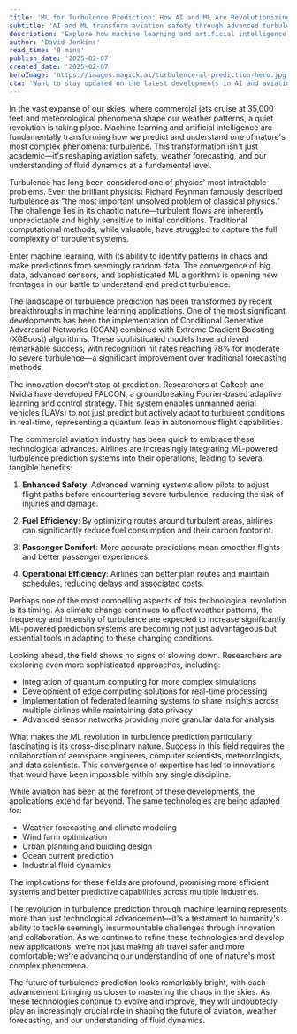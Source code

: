 ```yaml
---
title: 'ML for Turbulence Prediction: How AI and ML Are Revolutionizing Forecasting'
subtitle: 'AI and ML transform aviation safety through advanced turbulence prediction'
description: 'Explore how machine learning and artificial intelligence are revolutionizing turbulence prediction and aviation safety, achieving 78% accuracy in forecasting severe turbulence. Discover the implications for aviation and other industries as they adapt to climate change and embrace smarter forecasting solutions.'
author: 'David Jenkins'
read_time: '8 mins'
publish_date: '2025-02-07'
created_date: '2025-02-07'
heroImage: 'https://images.magick.ai/turbulence-ml-prediction-hero.jpg'
cta: 'Want to stay updated on the latest developments in AI and aviation technology? Follow us on LinkedIn for regular insights into how machine learning is transforming industries and shaping our future!'
---
```


In the vast expanse of our skies, where commercial jets cruise at 35,000 feet and meteorological phenomena shape our weather patterns, a quiet revolution is taking place. Machine learning and artificial intelligence are fundamentally transforming how we predict and understand one of nature's most complex phenomena: turbulence. This transformation isn't just academic—it's reshaping aviation safety, weather forecasting, and our understanding of fluid dynamics at a fundamental level.

Turbulence has long been considered one of physics' most intractable problems. Even the brilliant physicist Richard Feynman famously described turbulence as "the most important unsolved problem of classical physics." The challenge lies in its chaotic nature—turbulent flows are inherently unpredictable and highly sensitive to initial conditions. Traditional computational methods, while valuable, have struggled to capture the full complexity of turbulent systems.

Enter machine learning, with its ability to identify patterns in chaos and make predictions from seemingly random data. The convergence of big data, advanced sensors, and sophisticated ML algorithms is opening new frontages in our battle to understand and predict turbulence.

The landscape of turbulence prediction has been transformed by recent breakthroughs in machine learning applications. One of the most significant developments has been the implementation of Conditional Generative Adversarial Networks (CGAN) combined with Extreme Gradient Boosting (XGBoost) algorithms. These sophisticated models have achieved remarkable success, with recognition hit rates reaching 78% for moderate to severe turbulence—a significant improvement over traditional forecasting methods.

The innovation doesn't stop at prediction. Researchers at Caltech and Nvidia have developed FALCON, a groundbreaking Fourier-based adaptive learning and control strategy. This system enables unmanned aerial vehicles (UAVs) to not just predict but actively adapt to turbulent conditions in real-time, representing a quantum leap in autonomous flight capabilities.

The commercial aviation industry has been quick to embrace these technological advances. Airlines are increasingly integrating ML-powered turbulence prediction systems into their operations, leading to several tangible benefits:

1. **Enhanced Safety**: Advanced warning systems allow pilots to adjust flight paths before encountering severe turbulence, reducing the risk of injuries and damage.

2. **Fuel Efficiency**: By optimizing routes around turbulent areas, airlines can significantly reduce fuel consumption and their carbon footprint.

3. **Passenger Comfort**: More accurate predictions mean smoother flights and better passenger experiences.

4. **Operational Efficiency**: Airlines can better plan routes and maintain schedules, reducing delays and associated costs.

Perhaps one of the most compelling aspects of this technological revolution is its timing. As climate change continues to affect weather patterns, the frequency and intensity of turbulence are expected to increase significantly. ML-powered prediction systems are becoming not just advantageous but essential tools in adapting to these changing conditions.

Looking ahead, the field shows no signs of slowing down. Researchers are exploring even more sophisticated approaches, including:

- Integration of quantum computing for more complex simulations
- Development of edge computing solutions for real-time processing
- Implementation of federated learning systems to share insights across multiple airlines while maintaining data privacy
- Advanced sensor networks providing more granular data for analysis

What makes the ML revolution in turbulence prediction particularly fascinating is its cross-disciplinary nature. Success in this field requires the collaboration of aerospace engineers, computer scientists, meteorologists, and data scientists. This convergence of expertise has led to innovations that would have been impossible within any single discipline.

While aviation has been at the forefront of these developments, the applications extend far beyond. The same technologies are being adapted for:

- Weather forecasting and climate modeling
- Wind farm optimization
- Urban planning and building design
- Ocean current prediction
- Industrial fluid dynamics

The implications for these fields are profound, promising more efficient systems and better predictive capabilities across multiple industries.

The revolution in turbulence prediction through machine learning represents more than just technological advancement—it's a testament to humanity's ability to tackle seemingly insurmountable challenges through innovation and collaboration. As we continue to refine these technologies and develop new applications, we're not just making air travel safer and more comfortable; we're advancing our understanding of one of nature's most complex phenomena.

The future of turbulence prediction looks remarkably bright, with each advancement bringing us closer to mastering the chaos in the skies. As these technologies continue to evolve and improve, they will undoubtedly play an increasingly crucial role in shaping the future of aviation, weather forecasting, and our understanding of fluid dynamics.